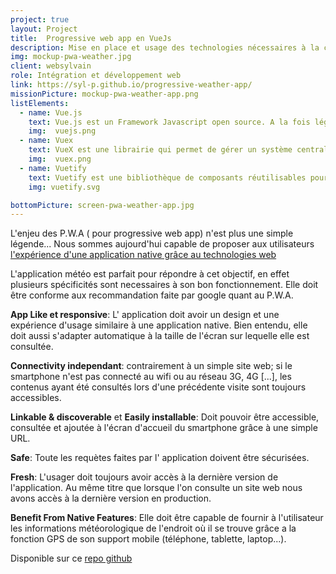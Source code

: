 ```yaml
---
project: true
layout: Project
title:  Progressive web app en VueJs
description: Mise en place et usage des technologies nécessaires à la création d'une application web progressive.
img: mockup-pwa-weather.jpg
client: websylvain
role: Intégration et développement web
link: https://syl-p.github.io/progressive-weather-app/
missionPicture: mockup-pwa-weather-app.png
listElements:
  - name: Vue.js
    text: Vue.js est un Framework Javascript open source. A la fois léger et modulaire, il facilite grandement le développement d'interface utilisateur dynamique.
    img:  vuejs.png
  - name: Vuex
    text: VueX est une librairie qui permet de gérer un système centralisé de state pour vos composants. Elle est inspirée par la logique Flux.
    img:  vuex.png
  - name: Vuetify
    text: Vuetify est une bibliothèque de composants réutilisables pour vuejs permettant de mettre en place facilement une expérience utilisateur digne des grandes applications de google grâce à un design minimal et clair appelé "MATERIAL DESIGN".
    img: vuetify.svg

bottomPicture: screen-pwa-weather-app.jpg
---
```


L'enjeu des P.W.A ( pour progressive web app) n'est plus une simple légende... Nous sommes aujourd'hui capable de proposer aux utilisateurs [l'expérience d'une application native grâce au technologies web](https://websylvain.com/dev/progressive/webapp/technologies/progressive-web-apps)

L'application météo est parfait pour répondre à cet objectif, en effet plusieurs spécificités sont necessaires à son bon fonctionnement. Elle doit être conforme aux recommandation faite par google quant au P.W.A.

**App Like et responsive**: L' application doit avoir un design et une expérience d'usage similaire à une application native. Bien entendu, elle doit aussi s'adapter automatique à la taille de l'écran sur lequelle elle est consultée.

**Connectivity independant**: contrairement à un simple site web; si le smartphone n'est pas connecté au wifi ou au réseau 3G, 4G [...], les contenus ayant été consultés lors d'une précédente visite sont toujours accessibles.

**Linkable & discoverable** et **Easily installable**: Doit pouvoir être accessible, consultée et ajoutée à l'écran d'accueil du smartphone grâce à une simple URL.

**Safe**: Toute les requètes faites par l' application doivent être sécurisées.

**Fresh**: L'usager doit toujours avoir accès à la dernière version de l'application. Au même titre que lorsque l'on consulte un site web nous avons accès à la dernière version en production.

**Benefit From Native Features**: Elle doit être capable de fournir à l'utilisateur les informations météorologique de l'endroit où il se trouve grâce a la fonction GPS de son support mobile (téléphone, tablette, laptop...).

Disponible sur ce [repo github](https://github.com/webdev-happiness/progressive-weather-app)